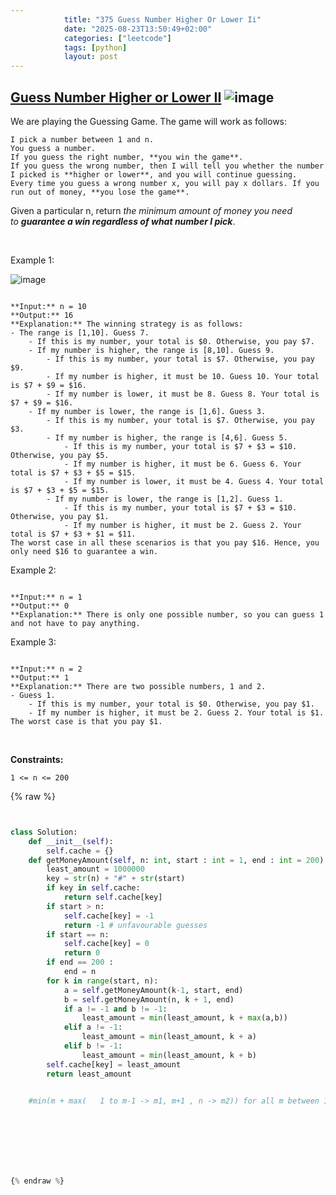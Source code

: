 ```yaml
---
            title: "375 Guess Number Higher Or Lower Ii"
            date: "2025-08-23T13:50:49+02:00"
            categories: ["leetcode"]
            tags: [python]
            layout: post
---
```

            
## [Guess Number Higher or Lower II](https://leetcode.com/problems/guess-number-higher-or-lower-ii) ![image](https://img.shields.io/badge/Difficulty-Medium-orange)

We are playing the Guessing Game. The game will work as follows:

	I pick a number between 1 and n.
	You guess a number.
	If you guess the right number, **you win the game**.
	If you guess the wrong number, then I will tell you whether the number I picked is **higher or lower**, and you will continue guessing.
	Every time you guess a wrong number x, you will pay x dollars. If you run out of money, **you lose the game**.

Given a particular n, return *the minimum amount of money you need to **guarantee a win regardless of what number I pick***.

 

Example 1:

![image](https://assets.leetcode.com/uploads/2020/09/10/graph.png)
```

**Input:** n = 10
**Output:** 16
**Explanation:** The winning strategy is as follows:
- The range is [1,10]. Guess 7.
    - If this is my number, your total is $0. Otherwise, you pay $7.
    - If my number is higher, the range is [8,10]. Guess 9.
        - If this is my number, your total is $7. Otherwise, you pay $9.
        - If my number is higher, it must be 10. Guess 10. Your total is $7 + $9 = $16.
        - If my number is lower, it must be 8. Guess 8. Your total is $7 + $9 = $16.
    - If my number is lower, the range is [1,6]. Guess 3.
        - If this is my number, your total is $7. Otherwise, you pay $3.
        - If my number is higher, the range is [4,6]. Guess 5.
            - If this is my number, your total is $7 + $3 = $10. Otherwise, you pay $5.
            - If my number is higher, it must be 6. Guess 6. Your total is $7 + $3 + $5 = $15.
            - If my number is lower, it must be 4. Guess 4. Your total is $7 + $3 + $5 = $15.
        - If my number is lower, the range is [1,2]. Guess 1.
            - If this is my number, your total is $7 + $3 = $10. Otherwise, you pay $1.
            - If my number is higher, it must be 2. Guess 2. Your total is $7 + $3 + $1 = $11.
The worst case in all these scenarios is that you pay $16. Hence, you only need $16 to guarantee a win.

```

Example 2:

```

**Input:** n = 1
**Output:** 0
**Explanation:** There is only one possible number, so you can guess 1 and not have to pay anything.

```

Example 3:

```

**Input:** n = 2
**Output:** 1
**Explanation:** There are two possible numbers, 1 and 2.
- Guess 1.
    - If this is my number, your total is $0. Otherwise, you pay $1.
    - If my number is higher, it must be 2. Guess 2. Your total is $1.
The worst case is that you pay $1.

```

 

**Constraints:**

	1 <= n <= 200

{% raw %}


```python


class Solution:
    def __init__(self):
        self.cache = {}
    def getMoneyAmount(self, n: int, start : int = 1, end : int = 200) -> int:
        least_amount = 1000000
        key = str(n) + "#" + str(start)
        if key in self.cache:
            return self.cache[key]
        if start > n:
            self.cache[key] = -1
            return -1 # unfavourable guesses
        if start == n:
            self.cache[key] = 0
            return 0 
        if end == 200 :
            end = n
        for k in range(start, n):
            a = self.getMoneyAmount(k-1, start, end)
            b = self.getMoneyAmount(n, k + 1, end)
            if a != -1 and b != -1:
                least_amount = min(least_amount, k + max(a,b))
            elif a != -1:
                least_amount = min(least_amount, k + a)
            elif b != -1:
                least_amount = min(least_amount, k + b)
        self.cache[key] = least_amount
        return least_amount

        
    #min(m + max(   1 to m-1 -> m1, m+1 , n -> m2)) for all m between 1 to n. 





        


{% endraw %}
```
